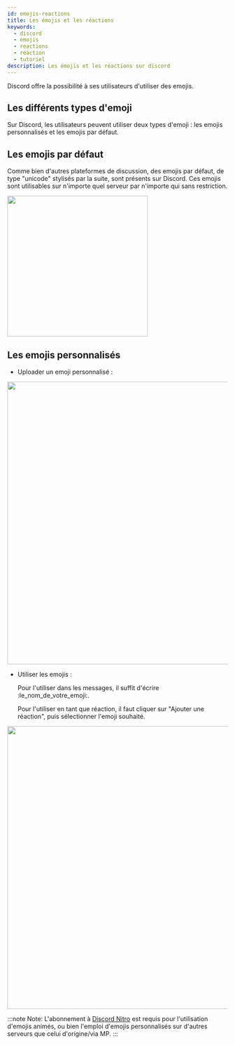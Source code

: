 ```yaml
---
id: emojis-reactions
title: Les émojis et les réactions
keywords:
  - discord
  - emojis
  - reactions
  - réaction
  - tutoriel
description: Les émojis et les réactions sur discord
---
```


Discord offre la possibilité à ses utilisateurs d'utiliser des emojis.

## Les différents types d'emoji

Sur Discord, les utilisateurs peuvent utiliser deux types d'emoji : les emojis personnalisés et les emojis par défaut.

## Les emojis par défaut

Comme bien d'autres plateformes de discussion, des emojis par défaut, de type "unicode" stylisés par la suite, sont présents sur Discord. Ces emojis sont utilisables sur n'importe quel serveur par n'importe qui sans restriction.

<img src="https://i.discord.fr/lE0.png" width="321" height="" />

## Les emojis personnalisés

- Uploader un emoji personnalisé :

<img src="https://i.discord.fr/pos.png" width="645" height="" />

- Utiliser les emojis :
 
  Pour l'utiliser dans les messages, il suffit d'écrire :le_nom_de_votre_emoji:.
 
  Pour l'utiliser en tant que réaction, il faut cliquer sur "Ajouter une réaction", puis sélectionner l'emoji souhaité.
 
<img src="https://i.discord.fr/icm.png" width="645" height="" />
 
 
 :::note Note:
L'abonnement à [Discord Nitro](https://discord.fr/wiki/nitro-jeux/nitro/abonnements) est requis pour l'utilisation d'emojis animés, ou bien l'emploi d'emojis personnalisés sur d'autres serveurs que celui d'origine/via MP.
 :::
